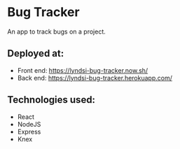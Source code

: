 # Bug Tracker
An app to track bugs on a project.

## Deployed at:
- Front end:  https://lyndsi-bug-tracker.now.sh/
- Back end:  https://lyndsi-bug-tracker.herokuapp.com/

## Technologies used:
- React
- NodeJS
- Express
- Knex
